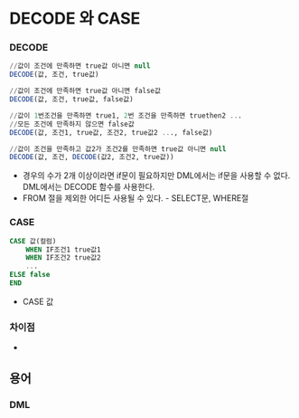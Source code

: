 # DECODE 와 CASE

### DECODE

```sql
//값이 조건에 만족하면 true값 아니면 null
DECODE(값, 조건, true값)

//값이 조건에 만족하면 true값 아니면 false값
DECODE(값, 조건, true값, false값)

//값이 1번조건을 만족하면 true1, 2번 조건을 만족하면 truethen2 ...
//모든 조건에 만족하지 않으면 false값
DECODE(값, 조건1, true값, 조건2, true값2 ..., false값)

//값이 조건을 만족하고 값2가 조건2를 만족하면 true값 아니면 null
DECODE(값, 조건, DECODE(값2, 조건2, true값))
```

* 경우의 수가 2개 이상이라면 if문이 필요하지만 DML에서는 if문을 사용할 수 없다. DML에서는 DECODE 함수를 사용한다.
* FROM 절을 제외한 어디든 사용될 수 있다. - SELECT문, WHERE절

### CASE

```sql
CASE 값(컬럼)
    WHEN IF조건1 true값1
    WHEN IF조건2 true값2
    ...
ELSE false
END
```

* CASE 값 

### 차이점

* 
## 용어

### DML

